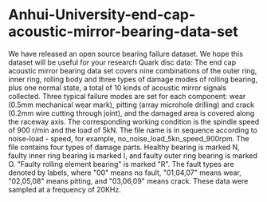 # Anhui-University-end-cap-acoustic-mirror-bearing-data-set
We have released an open source bearing failure dataset.
We hope this dataset will be useful for your research
Quark disc data: 
The end cap acoustic mirror bearing data set covers nine combinations of the outer ring, inner ring, rolling body and three types of damage modes of rolling bearing, plus one normal state, a total of 10 kinds of acoustic mirror signals collected. Three typical failure modes are set for each component: wear (0.5mm mechanical wear mark), pitting (array microhole drilling) and crack (0.2mm wire cutting through joint), and the damaged area is covered along the raceway axis. The corresponding working condition is the spindle speed of 900 r/min and the load of 5kN. The file name is in sequence according to noise-load - speed, for example, no_noise_load_5kn_speed_900rpm. The file contains four types of damage parts. Healthy bearing is marked N, faulty inner ring bearing is marked I, and faulty outer ring bearing is marked O. "Faulty rolling element bearing" is marked "R". The fault types are denoted by labels, where "00" means no fault, "01,04,07" means wear, "02,05,08" means pitting, and "03,06,09" means crack. These data were sampled at a frequency of 20KHz.
